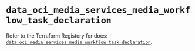 # `data_oci_media_services_media_workflow_task_declaration`

Refer to the Terraform Registory for docs: [`data_oci_media_services_media_workflow_task_declaration`](https://registry.terraform.io/providers/oracle/oci/6.18.0/docs/data-sources/media_services_media_workflow_task_declaration).

